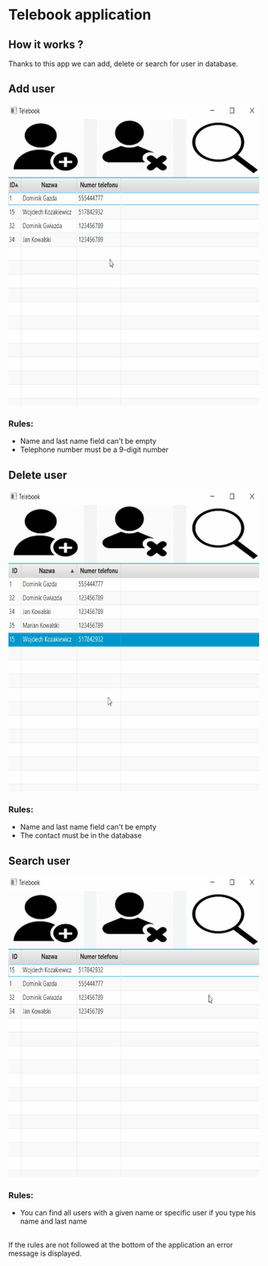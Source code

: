 # Telebook application
## How it works ?
Thanks to this app we can add, delete or search for user in database.

## Add user
<img src="https://github.com/DominikGazda/telebook/blob/master/add_presentation%20.gif" width="500" height= "600"/>

### Rules:
- Name and last name field can't be empty 
- Telephone number must be a 9-digit number

## Delete user
<img src="https://github.com/DominikGazda/telebook/blob/master/delete_presentation%20.gif" width="500" height= "600"/>

### Rules:
- Name and last name field can't be empty 
- The contact must be in the database

## Search user
<img src="https://github.com/DominikGazda/telebook/blob/master/search_presentation%20.gif" alt="presentation" width="500" height= "600"/>

### Rules:
- You can find all users with a given name or specific user if you type his name and last name

##
If the rules are not followed at the bottom of the application an error message is displayed.
